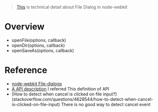> [This](https://github.com/nwjs/nw.js/wiki/File-dialogs) is technical detail about File Dialog in node-webkit

# Overview
- openFile(options, callback)
- openDir(options, callback)
- openSaveAs(options, callback)

# Reference
- [node-webkit File-dialogs](https://github.com/nwjs/nw.js/wiki/File-dialogs)
- [A API description](https://github.com/DWand/nw-fileDialog) I referred This definition of API
- [How to detect when cancel is clicked on file input?]
  (stackoverflow.com/questions/4628544/how-to-detect-when-cancel-is-clicked-on-file-input)
  There is no good way to detect cancel event